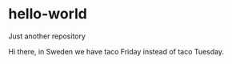 # hello-world
Just another repository

Hi there, in Sweden we have taco Friday instead of taco Tuesday. 
